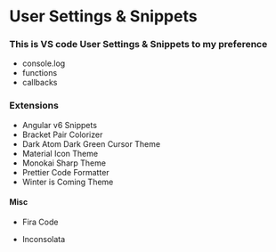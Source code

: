 # User Settings & Snippets

### This is VS code User Settings & Snippets to my preference

-   console.log
-   functions
-   callbacks

### Extensions

-   Angular v6 Snippets
-   Bracket Pair Colorizer
-   Dark Atom Dark Green Cursor Theme
-   Material Icon Theme
-   Monokai Sharp Theme
-   Prettier Code Formatter
-   Winter is Coming Theme

#### Misc

-   Fira Code

*   Inconsolata
